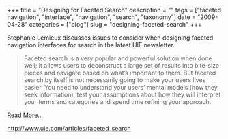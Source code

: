 +++
title = "Designing for Faceted Search"
description = ""
tags = ["faceted navigation", "interface", "navigation", "search", "taxonomy"]
date = "2009-04-28"
categories = ["blog"]
slug = "designing-faceted-search"
+++



<p>Stephanie Lemieux discusses issues to consider when designing faceted navigation interfaces for search in the latest UIE newsletter.</p>
<blockquote><p>Faceted search is a very popular and powerful solution when done well; it allows users to deconstruct a large set of results into bite-size pieces and navigate based on what’s important to them. But faceted search by itself is not necessarily going to make your users lives easier.  You need to understand your users’ mental models (how they seek information), test your assumptions about how they will interpret your terms and categories and spend time refining your approach.</p></blockquote>
<p><a href="http://www.uie.com/articles/faceted_search">Read More...</a></p>
    
  <a href="http://www.uie.com/articles/faceted_search">http://www.uie.com/articles/faceted_search</a>
